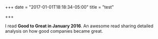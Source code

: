 +++
date = "2017-01-01T18:18:34-05:00"
title = "test"

+++

I read **Good to Great in January 2016**. An awesome read sharing detailed analysis on how good companies became great.
